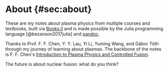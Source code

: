 # About {#sec:about}

These are my notes about plasma physics from multiple courses and textbooks, built via [Books.jl](https://books.huijzer.xyz) and is made possible by the Julia programming language [@bezanson2017julia] and [pandoc](https://github.com/jgm/pandoc).

Thanks to Prof. F. F. Chen, Y. Y. Lau, Yi Li, Yuming Wang, and Gábor Tóth through my journey of learning about plasmas. The backbone of the notes is F. F. Chen's [Introduction to Plasma Physics and Controlled Fusion](https://link.springer.com/book/10.1007/978-3-319-22309-4).

The future is about nuclear fusion: what do you think?